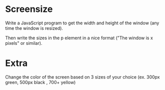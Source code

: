 # Screensize

Write a JavaScript program to get the width and height of the window
 (any time the window is resized).

Then write the sizes in the p element 
in a nice format 
("The window is x pixels" or similar).

# Extra

Change the color of the screen based on 3 sizes of your choice (ex. 300px green, 500px black , 700+ yellow)
